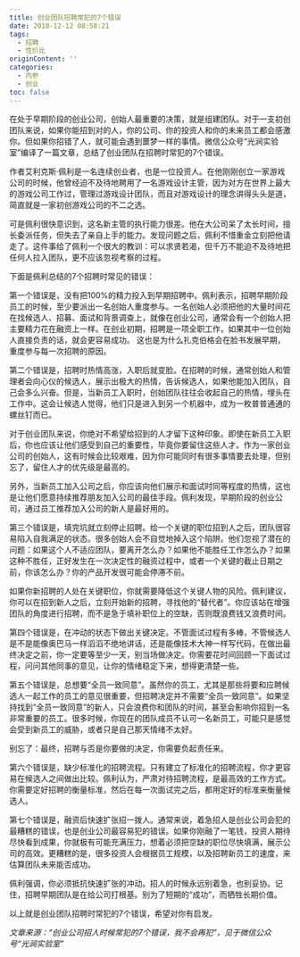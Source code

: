 ```yaml
---
title: 创业团队招聘常犯的7个错误
date: 2018-12-12 08:58:21
tags:
  - 招聘
  - 性价比
originContent: ''
categories:
  - 内参
  - 创业
toc: false
---
```

在处于早期阶段的创业公司，创始人最重要的决策，就是组建团队。对于一支初创团队来说，如果你能招到对的人，你的公司、你的投资人和你的未来员工都会感激你。但如果你招错了人，就可能会遇到噩梦一样的事情。微信公众号“光涧实验室”编译了一篇文章，总结了创业团队在招聘时常犯的7个错误。

作者艾利克斯·佩利是一名连续创业者，也是一位投资人。在他刚刚创立一家游戏公司的时候，他曾经迫不及待地聘用了一名游戏设计主管，因为对方在世界上最大的游戏公司工作过，管理过游戏设计团队，而且对游戏设计的理念讲得头头是道，简直就是一家初创游戏公司的不二之选。

可是佩利很快意识到，这名新主管的执行能力很差。他在大公司呆了太长时间，擅长委派任务，但失去了亲自上手的能力。发现问题之后，佩利不惜重金立刻把他请走了。这件事给了佩利一个很大的教训：可以求贤若渴，但千万不能迫不及待地把任何人拉入团队，更不应该忽视考察的过程。

下面是佩利总结的7个招聘时常见的错误：

第一个错误是，没有把100%的精力投入到早期招聘中。佩利表示，招聘早期阶段员工的时候，至少要派出一名创始人重度参与。一名创始人必须把他的大量时间花在找候选人、招募、面试和背景调查上，就像在创业公司，通常会有一个创始人把主要精力花在融资上一样。在创业初期，招聘是一项全职工作，如果其中一位创始人直接负责的话，就会更容易成功。
这也是为什么扎克伯格会在脸书发展早期，重度参与每一次招聘的原因。

第二个错误是，招聘时热情高涨，入职后就变脸。在招聘的时候，通常创始人和管理者会向心仪的候选人，展示出极大的热情，告诉候选人，如果他能加入团队，自己会多么兴奋。但是，当新员工入职时，创始团队往往会收起自己的热情，埋头在工作中。这会让候选人觉得，他们只是进入到另一个机器中，成为一枚普普通通的螺丝钉而已。

对于创业团队来说，你绝对不希望给招到的人才留下这种印象。即使在新员工入职后，你也应该让他们感受到自己的重要性，毕竟你要留住这些人才。作为一家创业公司的创始人，这有时候会比较艰难，因为你可能同时有很多事情要去处理，但别忘了，留住人才的优先级是最高的。

另外，当新员工加入公司之后，你应该向他们展示和面试时同等程度的热情，这也是让他们愿意持续推荐朋友加入公司的最佳手段。佩利发现，早期阶段的创业公司，通过员工推荐加入公司的新人是最好用的。

第三个错误是，填完坑就立刻停止招聘。给一个关键的职位招到人之后，团队很容易陷入自我满足的状态。很多创始人会不自觉地掉入这个陷阱。他们忽视了潜在的问题：如果这个人不适应团队，要离开怎么办？如果他不能胜任工作怎么办？如果这种不胜任，正好发生在一次决定性的融资过程中，或者一个关键的截止日期之前，你该怎么办？你的产品开发很可能会停滞不前。

如果你新招聘的人处在关键职位，你就需要降低这个关键人物的风险。佩利建议，你可以在招到新人之后，立刻开始新的招聘，寻找他的“替代者”。你应该站在增强团队的角度进行招聘，而不是急于填补职位上的空缺，否则既浪费钱又浪费时间。

第四个错误是，在冲动的状态下做出关键决定。不管面试过程有多棒，不管候选人是不是能像奥巴马一样滔滔不绝地讲话，还是能像技术大神一样写代码，在做出最终决定之前，你一定要等至少一天，别当场做决定。你需要花时间回顾一下面试过程，问问其他同事的意见，让你的情绪稳定下来，想得更清楚一些。

第五个错误是，总想要“全员一致同意”。虽然你的员工，尤其是那些将要和应聘候选人一起工作的员工的意见很重要，但招聘决定并不需要“全员一致同意”。如果坚持找到“全员一致同意”的新人，只会浪费你和团队的时间，甚至会影响你招到一名非常重要的员工。很多时候，你现在的团队成员不认可一名新员工，可能只是感觉会受到新员工的威胁，或者只是自己那天情绪不太好。

别忘了：最终，招聘与否是你要做的决定，你需要负起责任来。

第六个错误是，缺少标准化的招聘流程。只有建立了标准化的招聘流程，你才更容易在候选人之间做出比较。佩利认为，严肃对待招聘流程，是最高效的工作方式。你需要定好招聘的衡量标准，然后在每一次面试完之后，都用定好的标准来衡量候选人。

第七个错误是，融资后快速扩张招一拨人。通常来说，着急招人是创业公司会犯的最糟糕的错误，也是创业公司最容易犯的错误。如果你刚融了一笔钱，投资人期待尽快看到成果，你就极有可能充满压力，想着必须把空缺的职位尽快填满，展示公司的高效。更糟糕的是，很多投资人会根据员工规模，以及招聘新员工的速度，来估算团队未来能否成功。

佩利强调，你必须抵抗快速扩张的冲动。招人的时候永远别着急，也别妥协。记住，招聘早期团队是在给公司打根基。别为了短期的“成功”，而牺牲长期价值。

以上就是创业团队招聘时常犯的7个错误，希望对你有启发。

*文章来源：“创业公司招人时候常犯的7个错误，我不会再犯”，见于微信公众号“光涧实验室”*